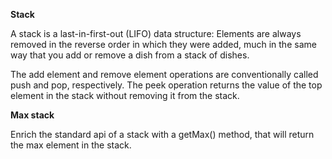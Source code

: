 **Stack**

A stack is a last-in-first-out (LIFO) data structure: 
Elements are always removed in the reverse order in which they were added, 
much in the same way that you add or remove a dish from a stack of dishes.

The add element and remove element operations are conventionally called push and pop, respectively.
The peek operation returns the value of the top element in the stack without removing it from the stack.


**Max stack**

Enrich the standard api of a stack with a getMax() method, that will return the max element in the stack.